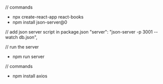 // commands
- npx create-react-app react-books
- npm install json-server@0

// add json server script in package.json
     "server": "json-server -p 3001 --watch db.json",

// run the server
- npm run server

// commands
- npm install axios